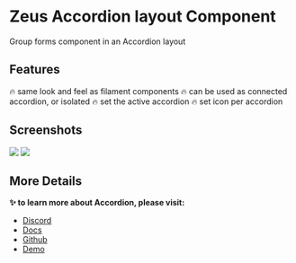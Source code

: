 # Zeus Accordion layout Component

Group forms component in an Accordion layout

## Features

🔥 same look and feel as filament components 
🔥 can be used as connected accordion, or isolated 
🔥 set the active accordion 
🔥 set icon per accordion

## Screenshots

![](https://larazeus.com/images/screenshots/accordion/accordion-1.png)
![](https://larazeus.com/images/screenshots/accordion/cover.png)

## More Details
**✨ to learn more about Accordion, please visit:**

- [Discord](#)
- [Docs](https://larazeus.com/docs/accordion)
- [Github](https://github.com/lara-zeus/accordion)
- [Demo](https://demo.larazeus.com/admin/components-demo/accordion)
